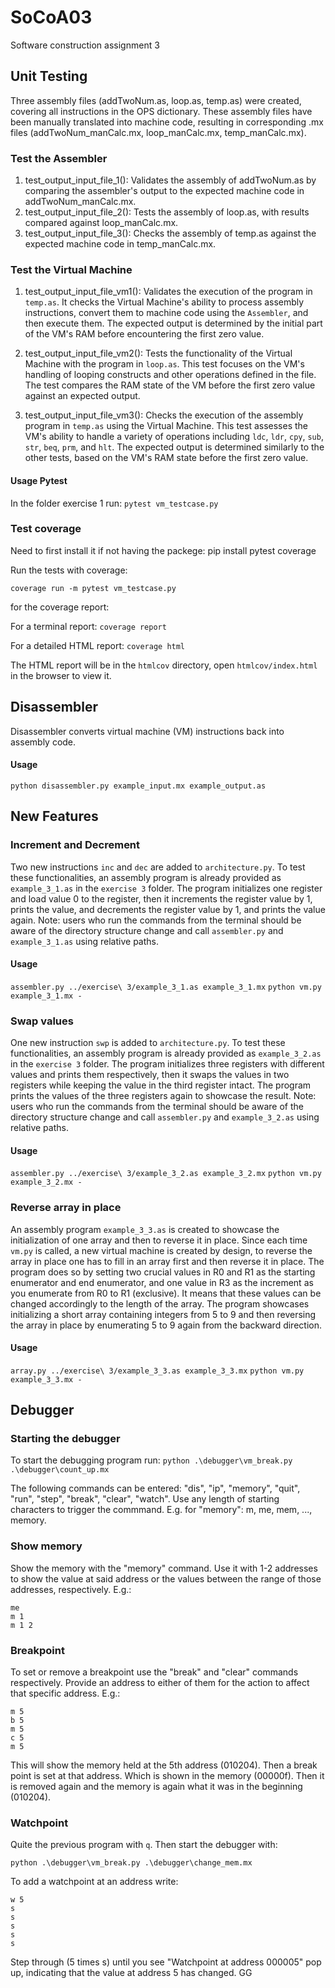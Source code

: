 # SoCoA03
Software construction assignment 3

## Unit Testing 
Three assembly files (addTwoNum.as, loop.as, temp.as) were created, covering all instructions in the OPS dictionary.
These assembly files have been manually translated into machine code, resulting in corresponding .mx files (addTwoNum_manCalc.mx, loop_manCalc.mx, temp_manCalc.mx).

### Test the Assembler 
1. test_output_input_file_1(): Validates the assembly of addTwoNum.as by comparing the assembler's output to the expected machine code in addTwoNum_manCalc.mx.
2. test_output_input_file_2(): Tests the assembly of loop.as, with results compared against loop_manCalc.mx.
3. test_output_input_file_3(): Checks the assembly of temp.as against the expected machine code in temp_manCalc.mx.

### Test the Virtual Machine
1. test_output_input_file_vm1(): Validates the execution of the program in `temp.as`. It checks the Virtual Machine's ability to process assembly instructions, convert them to machine code using the `Assembler`, and then execute them. The expected output is determined by the initial part of the VM's RAM before encountering the first zero value.

2. test_output_input_file_vm2(): Tests the functionality of the Virtual Machine with the program in `loop.as`. This test focuses on the VM's handling of looping constructs and other operations defined in the file. The test compares the RAM state of the VM before the first zero value against an expected output.

3. test_output_input_file_vm3(): Checks the execution of the assembly program in `temp.as` using the Virtual Machine. This test assesses the VM's ability to handle a variety of operations including `ldc`, `ldr`, `cpy`, `sub`, `str`, `beq`, `prm`, and `hlt`. The expected output is determined similarly to the other tests, based on the VM's RAM state before the first zero value.


#### Usage Pytest
In the folder exercise 1 run:
```pytest vm_testcase.py```


### Test coverage

Need to first install it if not having the packege: pip install pytest coverage

Run the tests with coverage: 

```coverage run -m pytest vm_testcase.py```

for the coverage report:

For a terminal report: ```coverage report```
  
For a detailed HTML report: ```coverage html```

The HTML report will be in the `htmlcov` directory, open `htmlcov/index.html` in the browser to view it.

## Disassembler
Disassembler converts virtual machine (VM) instructions back into assembly code.

#### Usage
```python disassembler.py example_input.mx example_output.as``` 

## New Features

### Increment and Decrement
Two new instructions `inc` and `dec` are added to `architecture.py`. To test these functionalities, an assembly program is already provided as `example_3_1.as` in the `exercise 3` folder. The program initializes one register and load value 0 to the register, then it increments the register value by 1, prints the value, and decrements the register value by 1, and prints the value again. Note: users who run the commands from the terminal should be aware of the directory structure change and call `assembler.py` and `example_3_1.as` using relative paths.

#### Usage
```assembler.py ../exercise\ 3/example_3_1.as example_3_1.mx```
```python vm.py example_3_1.mx -```

### Swap values
One new instruction `swp` is added to `architecture.py`. To test these functionalities, an assembly program is already provided as `example_3_2.as` in the `exercise 3` folder. The program initializes three registers with different values and prints them respectively, then it swaps the values in two registers while keeping the value in the third register intact. The program prints the values of the three registers again to showcase the result. Note: users who run the commands from the terminal should be aware of the directory structure change and call `assembler.py` and `example_3_2.as` using relative paths.

#### Usage
```assembler.py ../exercise\ 3/example_3_2.as example_3_2.mx```
```python vm.py example_3_2.mx -```

### Reverse array in place
An assembly program `example_3_3.as` is created to showcase the initialization of one array and then to reverse it in place. Since each time `vm.py` is called, a new virtual machine is created by design, to reverse the array in place one has to fill in an array first and then reverse it in place. The program does so by setting two crucial values in R0 and R1 as the starting enumerator and end enumerator, and one value in R3 as the increment as you enumerate from R0 to R1 (exclusive). It means that these values can be changed accordingly to the length of the array. The program showcases initializing a short array containing integers from 5 to 9 and then reversing the array in place by enumerating 5 to 9 again from the backward direction.

#### Usage
```array.py ../exercise\ 3/example_3_3.as example_3_3.mx```
```python vm.py example_3_3.mx -```

## Debugger

### Starting the debugger
To start the debugging program run:
```python .\debugger\vm_break.py .\debugger\count_up.mx```

The following commands can be entered:
 "dis", "ip", "memory", "quit", "run", "step", "break", "clear", "watch".
Use any length of starting characters to trigger the commmand. E.g. for "memory":  m, me, mem, ..., memory.
### Show memory
Show the memory with the "memory" command. Use it with 1-2 addresses to show the value at said address or the values between the range of those addresses, respectively. E.g.:

```
me 
m 1 
m 1 2 
```

### Breakpoint

To set or remove a breakpoint use the "break" and "clear" commands respectively. Provide an address to either of them for the action to affect that specific address. E.g.:
```
m 5
b 5 
m 5
c 5
m 5
```
This will show the memory held at the 5th address (010204). Then a break point is set at that address. Which is shown in the memory (00000f). Then it is removed again and the memory is again what it was in the beginning (010204).


### Watchpoint

Quite the previous program with `q`.
Then start the debugger with: 

```python .\debugger\vm_break.py .\debugger\change_mem.mx```

To add a watchpoint at an address write:

```
w 5
s
s
s
s
s
```
Step through (5 times s) until you see "Watchpoint at address 000005" pop up, indicating that the value at address 5 has changed. GG
 
